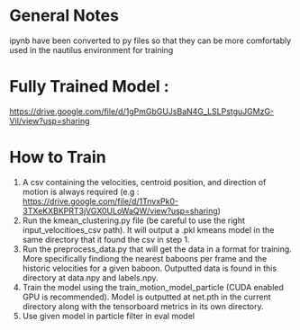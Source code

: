 # General Notes 
ipynb have been converted to py files so that they can be more comfortably used in the nautilus environment for training

# Fully Trained Model : 
https://drive.google.com/file/d/1gPmGbGUJsBaN4G_LSLPstguJGMzG-ViI/view?usp=sharing

# How to Train 
1. A csv containing the velocities, centroid position, and direction of motion is always required (e.g : https://drive.google.com/file/d/1TnvxPk0-3TXeKXBKPRT3jVGX0ULoWaQW/view?usp=sharing)  
2. Run the kmean_clustering.py file (be careful to use the right input_velocitioes_csv path). It will output a .pkl kmeans model in the same directory that it found the csv in step 1.  
3. Run the preprocess_data.py that will get the data in a format for training. More specifically findiong the nearest baboons per frame and the historic velocities for a given baboon.  Outputted data is found in this directory at data.npy and labels.npy.  
4. Train the model using the train_motion_model_particle (CUDA enabled GPU is recommended). Model is outputted at net.pth in the current directory along with the tensorboard metrics in its own directory.  
5. Use given model in particle filter in eval model